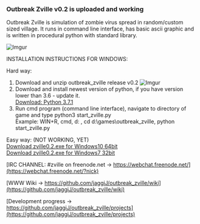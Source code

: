 ### Outbreak Zville v0.2 is uploaded and working  

Outbreak Zville is simulation of zombie virus spread in random/custom sized village.
It runs in command line interface, has basic ascii graphic and is written in procedural python with standard library.

![Imgur](https://i.imgur.com/d5SR4Qv.png)

INSTALLATION INSTRUCTIONS FOR WINDOWS:  

Hard way:  


1. Download and unzip outbreak_zville release v0.2     ![Imgur](https://i.imgur.com/31nPMsB.png)
2. Download and install newest version of python, if you have version lower than 3.6 - update it.  
	[Download: Python 3.7.1](https://www.python.org/downloads/)
3. Run cmd program (command line interface), navigate to directory of game and type python3 start_zville.py  
	Example: WIN+R, cmd, d: , cd d:\games\outbreak_zville\, python start_zville.py
	
Easy way:  (NOT WORKING, YET)  
[Download zville0.2.exe for Windows10 64bit]()  
[Download zville0.2.exe for Windows7  32bit]()  


[IRC CHANNEL: #zville on freenode.net -> https://webchat.freenode.net/](https://webchat.freenode.net/?nick)

[WWW Wiki -> https://github.com/jaggiJ/outbreak_zville/wiki](https://github.com/jaggiJ/outbreak_zville/wiki)

[Development progress -> https://github.com/jaggiJ/outbreak_zville/projects](https://github.com/jaggiJ/outbreak_zville/projects)





